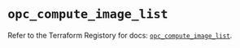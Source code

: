 # `opc_compute_image_list`

Refer to the Terraform Registory for docs: [`opc_compute_image_list`](https://www.terraform.io/docs/providers/opc/r/compute_image_list).
